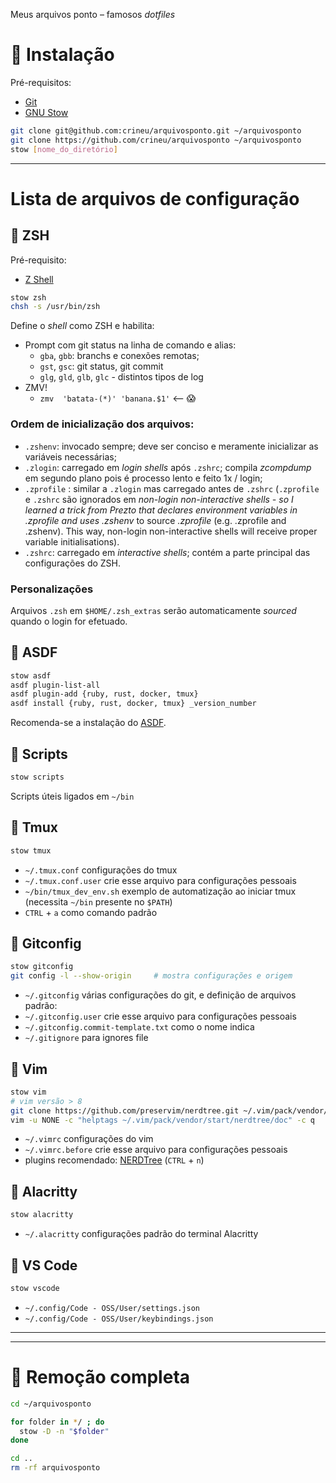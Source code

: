 Meus arquivos ponto – famosos _dotfiles_

# :rocket: Instalação

Pré-requisitos:
* [Git](https://git-scm.com/)
* [GNU Stow](https://www.gnu.org/software/stow/)

```bash
git clone git@github.com:crineu/arquivosponto.git ~/arquivosponto
git clone https://github.com/crineu/arquivosponto ~/arquivosponto
stow [nome_do_diretório]
```

---

# Lista de arquivos de configuração

## :hammer: ZSH

Pré-requisito:
* [Z Shell](http://zsh.sourceforge.net/Doc/Release/Introduction.html)

```bash
stow zsh
chsh -s /usr/bin/zsh
```

Define o _shell_ como ZSH e habilita:

* Prompt com git status na linha de comando e alias:
  - `gba`, `gbb`: branchs e conexões remotas;
  - `gst`, `gsc`: git status, git commit
  - `glg`, `gld`, `glb`, `glc` - distintos tipos de log
* ZMV!
  - `zmv  'batata-(*)' 'banana.$1'` <-- :scream:

### Ordem de inicialização dos arquivos:

* `.zshenv`: invocado sempre; deve ser conciso e meramente inicializar as variáveis necessárias;
* `.zlogin`: carregado em _login shells_ após `.zshrc`; compila _zcompdump_ em segundo plano pois é processo lento e feito 1x / login;
* `.zprofile` : similar a `.zlogin` mas carregado antes de `.zshrc` (`.zprofile` e  `.zshrc` são ignorados em _non-login non-interactive shells - so I learned a trick from Prezto that declares environment variables in _.zprofile_ and uses .zshenv_ to source _.zprofile_ (e.g. .zprofile and .zshenv). This way, non-login non-interactive shells will receive proper variable initialisations).
* `.zshrc`: carregado em _interactive shells_; contém a parte principal das configurações do ZSH.

### Personalizações

Arquivos `.zsh` em `$HOME/.zsh_extras` serão automaticamente _sourced_ quando o login for efetuado.


## :hammer: ASDF

```bash
stow asdf
asdf plugin-list-all
asdf plugin-add {ruby, rust, docker, tmux}
asdf install {ruby, rust, docker, tmux} _version_number
```

Recomenda-se a instalação do [ASDF](https://asdf-vm.com/#/core-manage-asdf-vm).


## :hammer: Scripts

```bash
stow scripts
```

Scripts úteis ligados em `~/bin`


## :hammer: Tmux

```bash
stow tmux
```

* `~/.tmux.conf` configurações do tmux
* `~/.tmux.conf.user` crie esse arquivo para configurações pessoais
* `~/bin/tmux_dev_env.sh` exemplo de automatização ao iniciar tmux (necessita `~/bin` presente no `$PATH`)
* `CTRL` + `a` como comando padrão


## :hammer: Gitconfig

```bash
stow gitconfig
git config -l --show-origin     # mostra configurações e origem
```

* `~/.gitconfig` várias configurações do git, e definição de arquivos padrão:
* `~/.gitconfig.user` crie esse arquivo para configurações pessoais
* `~/.gitconfig.commit-template.txt` como o nome indica
* `~/.gitignore` para ignores file

## :hammer: Vim

```bash
stow vim
# vim versão > 8
git clone https://github.com/preservim/nerdtree.git ~/.vim/pack/vendor/start/nerdtree
vim -u NONE -c "helptags ~/.vim/pack/vendor/start/nerdtree/doc" -c q
```

* `~/.vimrc` configurações do vim
* `~/.vimrc.before` crie esse arquivo para configurações pessoais
* plugins recomendado: [NERDTree](https://github.com/preservim/nerdtree) (`CTRL` + `n`)


## :hammer: Alacritty

```bash
stow alacritty
```

* `~/.alacritty` configurações padrão do terminal Alacritty


## :hammer: VS Code

```bash
stow vscode
```

* `~/.config/Code - OSS/User/settings.json`
* `~/.config/Code - OSS/User/keybindings.json`


---
---

# :volcano: Remoção completa

```bash
cd ~/arquivosponto

for folder in */ ; do
  stow -D -n "$folder"
done

cd ..
rm -rf arquivosponto
```
